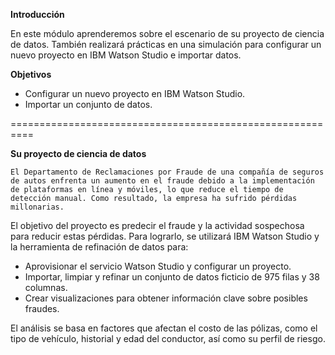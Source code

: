 **Introducción**

En este módulo aprenderemos sobre el escenario de su proyecto de ciencia de datos. También realizará prácticas en una simulación para configurar un nuevo proyecto en IBM Watson Studio e importar datos.

**Objetivos**

- Configurar un nuevo proyecto en IBM Watson Studio.
- Importar un conjunto de datos.

==========================================================

**Su proyecto de ciencia de datos**

    El Departamento de Reclamaciones por Fraude de una compañía de seguros de autos enfrenta un aumento en el fraude debido a la implementación de plataformas en línea y móviles, lo que reduce el tiempo de detección manual. Como resultado, la empresa ha sufrido pérdidas millonarias.  

El objetivo del proyecto es predecir el fraude y la actividad sospechosa para reducir estas pérdidas. Para lograrlo, se utilizará IBM Watson Studio y la herramienta de refinación de datos para:  
- Aprovisionar el servicio Watson Studio y configurar un proyecto.  
- Importar, limpiar y refinar un conjunto de datos ficticio de 975 filas y 38 columnas.  
- Crear visualizaciones para obtener información clave sobre posibles fraudes.  

El análisis se basa en factores que afectan el costo de las pólizas, como el tipo de vehículo, historial y edad del conductor, así como su perfil de riesgo.